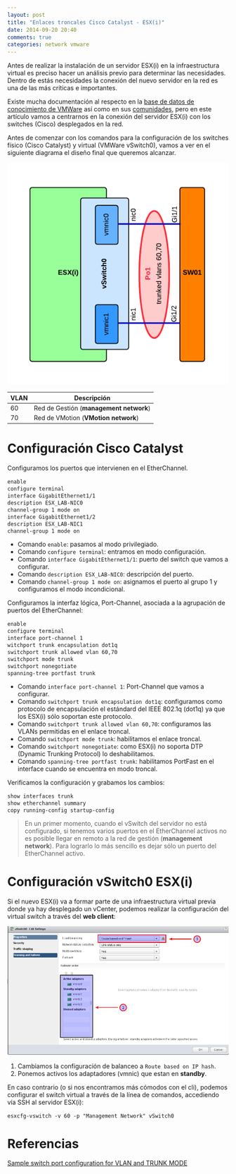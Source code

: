 ```yaml
---
layout: post
title: "Enlaces troncales Cisco Catalyst - ESX(i)"
date: 2014-09-20 20:40
comments: true
categories: network vmware
---
```

Antes de realizar la instalación de un servidor ESX(i) en la infraestructura virtual es preciso hacer un análisis previo para determinar las necesidades. Dentro de estás necesidades la conexión del nuevo servidor en la red es una de las más críticas e importantes. 

Existe mucha documentación al respecto en la [base de datos de conocimiento de VMWare](http://kb.vmware.com/selfservice/microsites/) así como en sus [comunidades](https://communities.vmware.com/community), pero en este artículo vamos a centrarnos en la conexión del servidor ESX(i) con los switches (Cisco) desplegados en la red.

<!-- more -->

Antes de comenzar con los comandos para la configuración de los switches físico (Cisco Catalyst) y virtual (VMWare vSwitch0), vamos a ver en el siguiente diagrama el diseño final que queremos alcanzar.

![Diagrama de conexión Cisco - ESX](/images/posts/trunk_cisco_esx_1.png)

VLAN | Descripción
:--- | -----------
60   | Red de Gestión (**management network**)
70   | Red de VMotion (**VMotion network**)

# Configuración Cisco Catalyst

Configuramos los puertos que intervienen en el EtherChannel. 

```
enable
configure terminal
interface GigabitEthernet1/1
description ESX_LAB-NIC0
channel-group 1 mode on
interface GigabitEthernet1/2
description ESX_LAB-NIC1
channel-group 1 mode on
```

* Comando `enable`: pasamos al modo privilegiado.
* Comando `configure terminal`: entramos en modo configuración.
* Comando `interface GigabitEthernet1/1`: puerto del switch que vamos a configurar.
* Comando `description ESX_LAB-NIC0`: descripción del puerto.
* Comando `channel-group 1 mode on`: asignamos el puerto al grupo 1 y configuramos el modo incondicional.

Configuramos la interfaz lógica, Port-Channel, asociada a la agrupación de puertos del EtherChannel:

```
enable
configure terminal
interface port-channel 1
witchport trunk encapsulation dot1q
switchport trunk allowed vlan 60,70
switchport mode trunk
switchport nonegotiate
spanning-tree portfast trunk
```

* Comando `interface port-channel 1`: Port-Channel que vamos a configurar.
* Comando `switchport trunk encapsulation dot1q`: configuramos como protocolo de encapsulación el estándard del IEEE 802.1q (dot1q) ya que los ESX(i) sólo soportan este protocolo.
* Comando `switchport trunk allowed vlan 60,70`: configuramos las VLANs permitidas en el enlace troncal.
* Comando `switchport mode trunk`: habilitamos el enlace troncal. 
* Comando `switchport nonegotiate`: como ESX(i) no soporta DTP (Dynamic Trunking Protocol) lo deshabilitamos.
* Comando `spanning-tree portfast trunk`: habilitamos PortFast en el interface cuando se encuentra en modo troncal.

Verificamos la configuración y grabamos los cambios:

```
show interfaces trunk
show etherchannel summary
copy running-config startup-config
```

> En un primer momento, cuando el vSwitch del servidor no está configurado, si tenemos varios puertos en el EtherChannel activos no es posible llegar en remoto a la red de gestión (**management network**). Para lograrlo lo más sencillo es dejar sólo un puerto del EtherChannel activo.

# Configuración vSwitch0 ESX(i)

Si el nuevo ESX(i) va a formar parte de una infraestructura virtual previa donde ya hay desplegado un vCenter, podemos realizar la configuración del virtual switch a través del **web client**:

![vSwitch - ESX](/images/posts/vswitch_vcenter.png)

1. Cambiamos la configuración de balanceo a `Route based on IP hash`.
2. Ponemos activos los adaptadores (vmnic) que estan en **standby**.

En caso contrario (o si nos encontramos más cómodos con el cli), podemos configurar el switch virtual a través de la línea de comandos, accediendo vía SSH al servidor ESX(i):

```
esxcfg-vswitch -v 60 -p "Management Network" vSwitch0
```

# Referencias

[Sample switch port configuration for VLAN and TRUNK MODE](http://kb.vmware.com/selfservice/microsites/search.do?language=en_US&cmd=displayKC&externalId=1006628)
